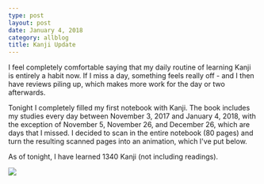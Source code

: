 ```yaml
---
type: post
layout: post
date: January 4, 2018
category: allblog
title: Kanji Update
---
```


I feel completely comfortable saying that my daily routine of learning Kanji is entirely a habit now. If I miss a day, something feels really off - and I then have reviews piling up, which makes more work for the day or two afterwards.

Tonight I completely filled my first notebook with Kanji. The book includes my studies every day between November 3, 2017 and January 4, 2018, with the exception of November 5, November 26, and December 26, which are days that I missed. I decided to scan in the entire notebook (80 pages) and turn the resulting scanned pages into an animation, which I've put below.

As of tonight, I have learned 1340 Kanji (not including readings).

<img src="{{ '/img/kanji-nov-to-jan.gif' }}"/>
